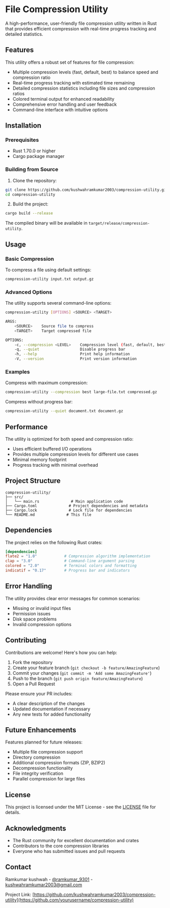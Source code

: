 # File Compression Utility

A high-performance, user-friendly file compression utility written in Rust that provides efficient compression with real-time progress tracking and detailed statistics.

## Features

This utility offers a robust set of features for file compression:

- Multiple compression levels (fast, default, best) to balance speed and compression ratio
- Real-time progress tracking with estimated time remaining
- Detailed compression statistics including file sizes and compression ratios
- Colored terminal output for enhanced readability
- Comprehensive error handling and user feedback
- Command-line interface with intuitive options

## Installation

### Prerequisites

- Rust 1.70.0 or higher
- Cargo package manager

### Building from Source

1. Clone the repository:

```bash
git clone https://github.com/kushwahramkumar2003/compression-utility.git
cd compression-utility
```

2. Build the project:

```bash
cargo build --release
```

The compiled binary will be available in `target/release/compression-utility`.

## Usage

### Basic Compression

To compress a file using default settings:

```bash
compression-utility input.txt output.gz
```

### Advanced Options

The utility supports several command-line options:

```bash
compression-utility [OPTIONS] <SOURCE> <TARGET>

ARGS:
    <SOURCE>    Source file to compress
    <TARGET>    Target compressed file

OPTIONS:
    -c, --compression <LEVEL>    Compression level (fast, default, best)
    -q, --quiet                  Disable progress bar
    -h, --help                   Print help information
    -V, --version                Print version information
```

### Examples

Compress with maximum compression:

```bash
compression-utility --compression best large-file.txt compressed.gz
```

Compress without progress bar:

```bash
compression-utility --quiet document.txt document.gz
```

## Performance

The utility is optimized for both speed and compression ratio:

- Uses efficient buffered I/O operations
- Provides multiple compression levels for different use cases
- Minimal memory footprint
- Progress tracking with minimal overhead

## Project Structure

```
compression-utility/
├── src/
│   └── main.rs              # Main application code
├── Cargo.toml              # Project dependencies and metadata
├── Cargo.lock              # Lock file for dependencies
└── README.md              # This file
```

## Dependencies

The project relies on the following Rust crates:

```toml
[dependencies]
flate2 = "1.0"            # Compression algorithm implementation
clap = "3.0"              # Command-line argument parsing
colored = "2.0"           # Terminal colors and formatting
indicatif = "0.17"        # Progress bar and indicators
```

## Error Handling

The utility provides clear error messages for common scenarios:

- Missing or invalid input files
- Permission issues
- Disk space problems
- Invalid compression options

## Contributing

Contributions are welcome! Here's how you can help:

1. Fork the repository
2. Create your feature branch (`git checkout -b feature/AmazingFeature`)
3. Commit your changes (`git commit -m 'Add some AmazingFeature'`)
4. Push to the branch (`git push origin feature/AmazingFeature`)
5. Open a Pull Request

Please ensure your PR includes:

- A clear description of the changes
- Updated documentation if necessary
- Any new tests for added functionality

## Future Enhancements

Features planned for future releases:

- Multiple file compression support
- Directory compression
- Additional compression formats (ZIP, BZIP2)
- Decompression functionality
- File integrity verification
- Parallel compression for large files

## License

This project is licensed under the MIT License - see the [LICENSE](LICENSE) file for details.

## Acknowledgments

- The Rust community for excellent documentation and crates
- Contributors to the core compression libraries
- Everyone who has submitted issues and pull requests

## Contact

Ramkumar kushwah - [@ramkumar_9301](https://twitter.com/ramkumar_9301) - kushwahramkumar2003@gmail.com

Project Link: [https://github.com/kushwahramkumar2003/compression-utility](https://github.com/yourusername/compression-utility)
